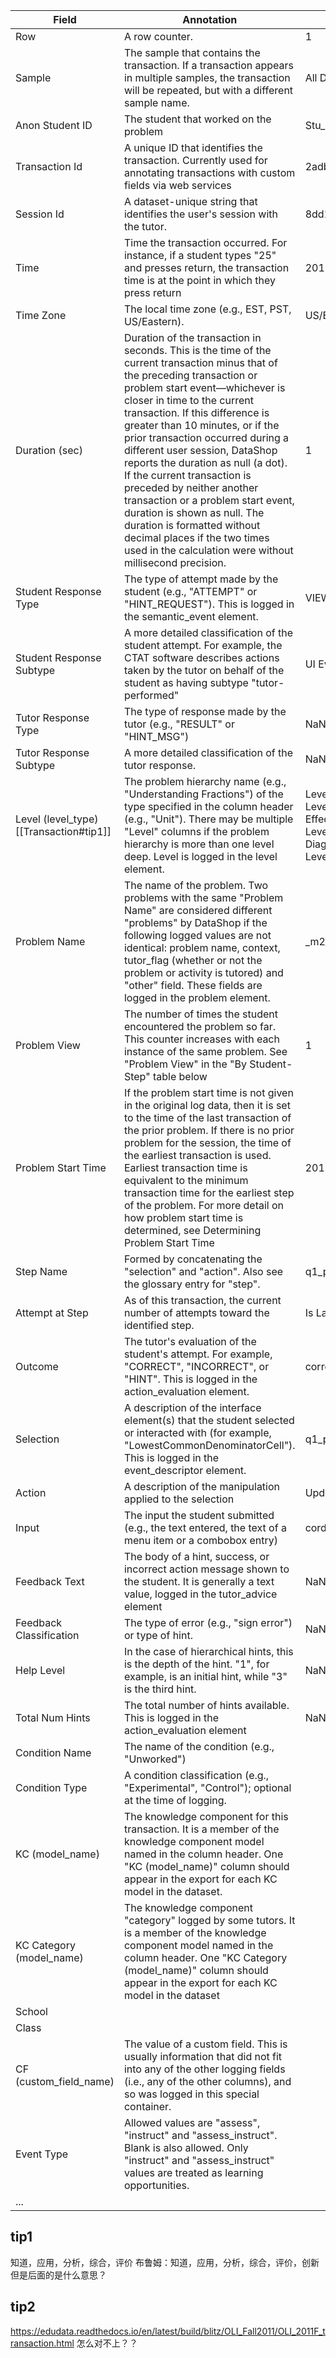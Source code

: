 | Field                                  | Annotation                                                                                                                                                                                                                                                                                                                                                                                                                                                                                                                                                                                                                              | Example                                                                                                                                                 |
| -------------------------------------- | --------------------------------------------------------------------------------------------------------------------------------------------------------------------------------------------------------------------------------------------------------------------------------------------------------------------------------------------------------------------------------------------------------------------------------------------------------------------------------------------------------------------------------------------------------------------------------------------------------------------------------------- | ------------------------------------------------------------------------------------------------------------------------------------------------------- |
| Row                                    | A row counter.                                                                                                                                                                                                                                                                                                                                                                                                                                                                                                                                                                                                                          | 1                                                                                                                                                       |
| Sample                                 | The sample that contains the transaction. If a transaction appears in multiple samples, the transaction will be repeated, but with a different sample name.                                                                                                                                                                                                                                                                                                                                                                                                                                                                             | All Data                                                                                                                                                |
| Anon Student ID                        | The student that worked on the problem                                                                                                                                                                                                                                                                                                                                                                                                                                                                                                                                                                                                  | Stu_00b2b35fd027e7891e8a1a527125dd65                                                                                                                    |
| Transaction Id                         | A unique ID that identifies the transaction. Currently used for annotating transactions with custom fields via web services                                                                                                                                                                                                                                                                                                                                                                                                                                                                                                             | 2adbe4abefd649d48862d3f62b1abf5e                                                                                                                        |
| Session Id                             | A dataset-unique string that identifies the user's session with the tutor.                                                                                                                                                                                                                                                                                                                                                                                                                                                                                                                                                              | 8dd109e680020ca6016f8e64290b5610                                                                                                                        |
| Time                                   | Time the transaction occurred. For instance, if a student types "25" and presses return, the transaction time is at the point in which they press return                                                                                                                                                                                                                                                                                                                                                                                                                                                                                | 2011-09-21 17:26:36                                                                                                                                     |
| Time Zone                              | The local time zone (e.g., EST, PST, US/Eastern).                                                                                                                                                                                                                                                                                                                                                                                                                                                                                                                                                                                       | US/Eastern                                                                                                                                              |
| Duration (sec)                         | Duration of the transaction in seconds. This is the time of the current transaction minus that of the preceding transaction or problem start event—whichever is closer in time to the current transaction. If this difference is greater than 10 minutes, or if the prior transaction occurred during a different user session, DataShop reports the duration as null (a dot). If the current transaction is preceded by neither another transaction or a problem start event, duration is shown as null. The duration is formatted without decimal places if the two times used in the calculation were without millisecond precision. | 1                                                                                                                                                       |
| Student Response Type                  | The type of attempt made by the student (e.g., "ATTEMPT" or "HINT_REQUEST"). This is logged in the semantic_event element.                                                                                                                                                                                                                                                                                                                                                                                                                                                                                                              | VIEW_PAGE                                                                                                                                               |
| Student Response Subtype               | A more detailed classification of the student attempt. For example, the CTAT software describes actions taken by the tutor on behalf of the student as having subtype "tutor-performed"                                                                                                                                                                                                                                                                                                                                                                                                                                                 | UI Event                                                                                                                                                |
| Tutor Response Type                    | The type of response made by the tutor (e.g., "RESULT" or "HINT_MSG")                                                                                                                                                                                                                                                                                                                                                                                                                                                                                                                                                                   | NaN                                                                                                                                                     |
| Tutor Response Subtype                 | A more detailed classification of the tutor response.                                                                                                                                                                                                                                                                                                                                                                                                                                                                                                                                                                                   | NaN                                                                                                                                                     |
| Level (level_type)[[Transaction#tip1]] | The problem hierarchy name (e.g., "Understanding Fractions") of the type specified in the column header (e.g., "Unit"). There may be multiple "Level" columns if the problem hierarchy is more than one level deep. Level is logged in the level element.                                                                                                                                                                                                                                                                                                                                                                               | Level(Squence) Statics<br>Level(Unit) Concentrated Forces and Their Effects<br>Level(Module)  Introduction to Free Body Diagrams<br>Level(Section1) NaN |
| Problem Name                           | The name of the problem. Two problems with the same "Problem Name" are considered different "problems" by DataShop if the following logged values are not identical: problem name, context, tutor_flag (whether or not the problem or activity is tutored) and "other" field. These fields are logged in the problem element.                                                                                                                                                                                                                                                                                                           | _m2_assess                                                                                                                                              |
| Problem View                           | The number of times the student encountered the problem so far. This counter increases with each instance of the same problem. See "Problem View" in the "By Student-Step" table below                                                                                                                                                                                                                                                                                                                                                                                                                                                  | 1                                                                                                                                                       |
| Problem Start Time                     | If the problem start time is not given in the original log data, then it is set to the time of the last transaction of the prior problem. If there is no prior problem for the session, the time of the earliest transaction is used. Earliest transaction time is equivalent to the minimum transaction time for the earliest step of the problem. For more detail on how problem start time is determined, see Determining Problem Start Time                                                                                                                                                                                         | 2011-09-21 17:26:35                                                                                                                                     |
| Step Name                              | Formed by concatenating the "selection" and "action". Also see the glossary entry for "step".                                                                                                                                                                                                                                                                                                                                                                                                                                                                                                                                           | q1_point1i1 UpdateComboBox                                                                                                                              |
| Attempt at Step                        | As of this transaction, the current number of attempts toward the identified step.                                                                                                                                                                                                                                                                                                                                                                                                                                                                                                                                                      | Is Last Attempt  1.0                                                                                                                                    |
| Outcome                                | The tutor's evaluation of the student's attempt. For example, "CORRECT", "INCORRECT", or "HINT". This is logged in the action_evaluation element.                                                                                                                                                                                                                                                                                                                                                                                                                                                                                       | correct                                                                                                                                                 |
| Selection                              | A description of the interface element(s) that the student selected or interacted with (for example, "LowestCommonDenominatorCell"). This is logged in the event_descriptor element.                                                                                                                                                                                                                                                                                                                                                                                                                                                    | q1_point1i1                                                                                                                                             |
| Action                                 | A description of the manipulation applied to the selection                                                                                                                                                                                                                                                                                                                                                                                                                                                                                                                                                                              | UpdateComboBox                                                                                                                                          |
| Input                                  | The input the student submitted (e.g., the text entered, the text of a menu item or a combobox entry)                                                                                                                                                                                                                                                                                                                                                                                                                                                                                                                                   | <material>cord c</material>                                                                                                                             |
| Feedback Text                          | The body of a hint, success, or incorrect action message shown to the student. It is generally a text value, logged in the tutor_advice element                                                                                                                                                                                                                                                                                                                                                                                                                                                                                         | NaN                                                                                                                                                     |
| Feedback Classification                | The type of error (e.g., "sign error") or type of hint.                                                                                                                                                                                                                                                                                                                                                                                                                                                                                                                                                                                 | NaN                                                                                                                                                     |
| Help Level                             | In the case of hierarchical hints, this is the depth of the hint. "1", for example, is an initial hint, while "3" is the third hint.                                                                                                                                                                                                                                                                                                                                                                                                                                                                                                    | NaN                                                                                                                                                     |
| Total Num Hints                        | The total number of hints available. This is logged in the action_evaluation element                                                                                                                                                                                                                                                                                                                                                                                                                                                                                                                                                    | NaN                                                                                                                                                     |
| Condition Name                         | The name of the condition (e.g., "Unworked")                                                                                                                                                                                                                                                                                                                                                                                                                                                                                                                                                                                            |                                                                                                                                                         |
| Condition Type                         | A condition classification (e.g., "Experimental", "Control"); optional at the time of logging.                                                                                                                                                                                                                                                                                                                                                                                                                                                                                                                                          |                                                                                                                                                         |
| KC (model_name)                        | The knowledge component for this transaction. It is a member of the knowledge component model named in the column header. One "KC (model_name)" column should appear in the export for each KC model in the dataset.                                                                                                                                                                                                                                                                                                                                                                                                                    |                                                                                                                                                         |
| KC Category (model_name)               | The knowledge component "category" logged by some tutors. It is a member of the knowledge component model named in the column header. One "KC Category (model_name)" column should appear in the export for each KC model in the dataset                                                                                                                                                                                                                                                                                                                                                                                                |                                                                                                                                                         |
| School                                 |                                                                                                                                                                                                                                                                                                                                                                                                                                                                                                                                                                                                                                         |                                                                                                                                                         |
| Class                                  |                                                                                                                                                                                                                                                                                                                                                                                                                                                                                                                                                                                                                                         |                                                                                                                                                         |
| CF (custom_field_name)                 | The value of a custom field. This is usually information that did not fit into any of the other logging fields (i.e., any of the other columns), and so was logged in this special container.                                                                                                                                                                                                                                                                                                                                                                                                                                           |                                                                                                                                                         |
| Event Type                             | Allowed values are "assess", "instruct" and "assess_instruct". Blank is also allowed. Only "instruct" and "assess_instruct" values are treated as learning opportunities.                                                                                                                                                                                                                                                                                                                                                                                                                                                               |                                                                                                                                                         |
| ...                                    |                                                                                                                                                                                                                                                                                                                                                                                                                                                                                                                                                                                                                                         |                                                                                                                                                         |
## tip1
知道，应用，分析，综合，评价
布鲁姆：知道，应用，分析，综合，评价，创新
但是后面的是什么意思？
## tip2
https://edudata.readthedocs.io/en/latest/build/blitz/OLI_Fall2011/OLI_2011F_transaction.html
怎么对不上？？